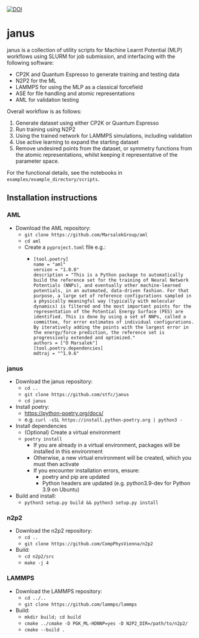 [![DOI](https://zenodo.org/badge/379893984.svg)](https://zenodo.org/badge/latestdoi/379893984)

# janus

janus is a collection of utility scripts for Machine Learnt Potential (MLP) workflows using SLURM for job submission, and interfacing with the following software:
  - CP2K and Quantum Espresso to generate training and testing data
  - N2P2 for the ML
  - LAMMPS for using the MLP as a classical forcefield
  - ASE for file handling and atomic representations
  - AML for validation testing

Overall workflow is as follows:
  1. Generate dataset using either CP2K or Quantum Espresso
  2. Run training using N2P2
  3. Using the trained network for LAMMPS simulations, including validation
  4. Use active learning to expand the starting dataset
  5. Remove undesired points from the dataset, or symmetry functions from the atomic representations, whilst keeping it representative of the parameter space.

For the functional details, see the notebooks in `examples/example_directory/scripts`.

## Installation instructions

### AML

- Download the AML repository:
  - `git clone https://github.com/MarsalekGroup/aml`
  - `cd aml`
  - Create a `pyproject.toml` file e.g.:
    - ```
      [tool.poetry]
      name = "aml"
      version = "1.0.0"
      description = "This is a Python package to automatically build the reference set for the training of Neural Network Potentials (NNPs), and eventually other machine-learned potentials, in an automated, data-driven fashion. For that purpose, a large set of reference configurations sampled in a physically meaningful way (typically with molecular dynamics) is filtered and the most important points for the representation of the Potential Energy Surface (PES) are identified. This is done by using a set of NNPs, called a committee, for error estimates of individual configurations. By iteratively adding the points with the largest error in the energy/force prediction, the reference set is progressively extended and optimized."
      authors = ["O Marsalek"]
      [tool.poetry.dependencies]
      mdtraj = "^1.9.6"
      ```

### janus

- Download the janus repository:
  - `cd ..`
  - `git clone https://github.com/stfc/janus`
  - `cd janus`
- Install poetry:
  - https://python-poetry.org/docs/
  - e.g. `curl -sSL https://install.python-poetry.org | python3 -`
- Install dependencies
  - (Optional) Create a virtual environment
  - `poetry install`
    - If you are already in a virtual environment, packages will be installed in this environment
    - Otherwise, a new virtual environment will be created, which you must then activate
    - If you encounter installation errors, ensure:
      - poetry and pip are updated
      - Python headers are updated (e.g. python3.9-dev for Python 3.9 on Ubuntu)
- Build and install:
  - `python3 setup.py build && python3 setup.py install`

### n2p2

- Download the n2p2 repository:
  - `cd ..`
  - `git clone https://github.com/CompPhysVienna/n2p2`
- Build:
  - `cd n2p2/src`
  - `make -j 4`

### LAMMPS

- Download the LAMMPS repository:
  - `cd ../..`
  - `git clone https://github.com/lammps/lammps`
- Build:
  - `mkdir build; cd build`
  - `cmake ../cmake -D PGK_ML-HDNNP=yes -D N2P2_DIR=/path/to/n2p2/`
  - `cmake --build .`

